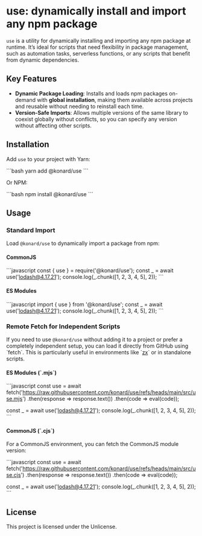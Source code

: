 # use: dynamically install and import any npm package

`use` is a utility for dynamically installing and importing any npm package at runtime. It’s ideal for scripts that need flexibility in package management, such as automation tasks, serverless functions, or any scripts that benefit from dynamic dependencies.

## Key Features

- **Dynamic Package Loading**: Installs and loads npm packages on-demand with **global installation**, making them available across projects and reusable without needing to reinstall each time.
- **Version-Safe Imports**: Allows multiple versions of the same library to coexist globally without conflicts, so you can specify any version without affecting other scripts.

## Installation

Add `use` to your project with Yarn:

\`\`\`bash
yarn add @konard/use
\`\`\`

Or NPM:

\`\`\`bash
npm install @konard/use
\`\`\`

## Usage

### Standard Import

Load `@konard/use` to dynamically import a package from npm:

#### CommonJS

\`\`\`javascript
const { use } = require('@konard/use');
const _ = await use('lodash@4.17.21');
console.log(_.chunk([1, 2, 3, 4, 5], 2));
\`\`\`

#### ES Modules

\`\`\`javascript
import { use } from '@konard/use';
const _ = await use('lodash@4.17.21');
console.log(_.chunk([1, 2, 3, 4, 5], 2));
\`\`\`

### Remote Fetch for Independent Scripts

If you need to use `@konard/use` without adding it to a project or prefer a completely independent setup, you can load it directly from GitHub using \`fetch\`. This is particularly useful in environments like \`[zx](https://github.com/google/zx)\` or in standalone scripts.

#### ES Modules (\`.mjs\`)

\`\`\`javascript
const use = await fetch('https://raw.githubusercontent.com/konard/use/refs/heads/main/src/use.mjs')
  .then(response => response.text())
  .then(code => eval(code));

const _ = await use('lodash@4.17.21');
console.log(_.chunk([1, 2, 3, 4, 5], 2));
\`\`\`

#### CommonJS (\`.cjs\`)

For a CommonJS environment, you can fetch the CommonJS module version:

\`\`\`javascript
const use = await fetch('https://raw.githubusercontent.com/konard/use/refs/heads/main/src/use.cjs')
  .then(response => response.text())
  .then(code => eval(code));

const _ = await use('lodash@4.17.21');
console.log(_.chunk([1, 2, 3, 4, 5], 2));
\`\`\`

## License

This project is licensed under the Unlicense.
